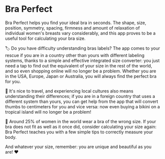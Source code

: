 # Bra Perfect

Bra Perfect helps you find your ideal bra in seconds. The shape, size, position, symmetry, spacing, firmness and amount of relaxation of individual women's breasts vary considerably, and this app proves to be a useful tool for calculating your bra size.

🏷️ Do you have difficulty understanding bras labels? The app comes to your rescue if you are in a country other than yours with different labeling systems, thanks to a simple and effective integrated size converter: you just need a tap to find out the equivalent of your size in the rest of the world, and so even shopping online will no longer be a problem. Whether you are in the USA, Europe, Japan or Australia, you will always find the perfect bra for you.

👙 It's nice to travel, and experiencing local cultures also means understanding their differences; if you are in a foreign country that uses a different system than yours, you can get help from the app that will convert thumbs to centimeters for you and vice versa: now even buying a bikini on a tropical island will no longer be a problem!

📏 Around 25% of women in the world wear a bra of the wrong size. If your bra does not fit as well as it once did, consider calculating your size again: Bra Perfect teaches you with a few simple tips to correctly measure your body.

And whatever your size, remember: you are unique and beautiful as you are! ❤️
